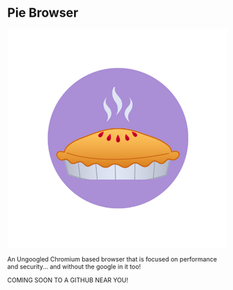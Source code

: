 # Pie Browser

![Pie Browser Logo](https://github.com/ethancodes2020/piebrowser/blob/main/piebrowserlogo.png?raw=true)

An Ungoogled Chromium based browser that is focused on performance and security... and without the google in it too!




COMING SOON TO A GITHUB NEAR YOU!
